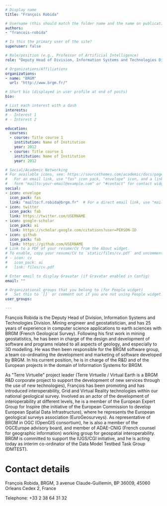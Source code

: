```yaml
---
# Display name
title: "François Robida"

# Username (this should match the folder name and the name on publications)
authors:
- "francois-robida"

# Is this the primary user of the site?
superuser: false

# Role/position (e.g., Professor of Artificial Intelligence)
role: "Deputy Head of Division, Information Systems and Technologies Division, BRGM"

# Organizations/Affiliations
organizations:
- name: "BRGM"
  url: "http://www.brgm.fr/"

# Short bio (displayed in user profile at end of posts)
bio: 

# List each interest with a dash
interests:
# - Interest 1
# - Interest 2

education:
  courses:
  - course: Title course 1
    institution: Name of Institution
    year: 2012
  - course: Title course 1
    institution: Name of Institution
    year: 2012

# Social/Academic Networking
# For available icons, see: https://sourcethemes.com/academic/docs/page-builder/#icons
#   For an email link, use "fas" icon pack, "envelope" icon, and a link in the
#   form "mailto:your-email@example.com" or "#contact" for contact widget.
social:
- icon: envelope
  icon_pack: fas
  link: "mailto:f.robida@brgm.fr"  # For a direct email link, use "mailto:test@example.org".
- icon: twitter
  icon_pack: fab
  link: https://twitter.com/USERNAME
- icon: google-scholar
  icon_pack: ai
  link: https://scholar.google.com/citations?user=PERSON-ID
- icon: github
  icon_pack: fab
  link: https://github.com/USERNAME
# Link to a PDF of your resume/CV from the About widget.
# To enable, copy your resume/CV to `static/files/cv.pdf` and uncomment the lines below.
# - icon: cv
#   icon_pack: ai
#   link: files/cv.pdf

# Enter email to display Gravatar (if Gravatar enabled in Config)
email: ""

# Organizational groups that you belong to (for People widget)
#   Set this to `[]` or comment out if you are not using People widget.
user_groups:

---
```

François Robida is the Deputy Head of Division, Information Systems and Technologies Division. Mining engineer and geostatistician, and has 25 years of experience in computer science applications to earth sciences with BRGM (French Geological Survey). Following his first work in mining geostatistics, he has been in charge of the design and development of software and programs related to all aspects of geology, and especially to 3D modelling. He was then been responsible for the BRGM software group, a team co-ordinating the development and marketing of software developed by BRGM. In his current position, he is in charge of the R&D and of the European projects in the domain of Information Systems for BRGM.

As "Terre Virtuelle" project leader (Terre Virtuelle / Virtual Earth is a BRGM R&D corporate project to support the development of new services through the use of new technologies), François has been promoting and has introduced interoperability, Grid and Virtual Reality technologies within our national geological survey. Involved as an actor of the development of interoperability at different levels, he is a member of the European Expert Group for Inspire (the initiative of the European Commission to develop European Spatial Data Infrastructure), where he represents the European geological surveys association (EuroGeosurveys). As representative of BRGM in OGC (OpenGIS consortium), he is also a member of the OGCEurope advisory board, and member of ADAE-CNIG (French counsel for geographic information) working group for geospatial interoperability. BRGM is committed to support the IUGS/CGI initiative, and he is acting today as interim co-ordinator of the Data Model Testbed Task Group (DMTEST).

Contact details
====================================

François Robida, BRGM, 3 avenue Claude-Guillemin, BP 36009, 45060 Orleans Cedex 2, France

Telephone: +33 2 38 64 31 32

